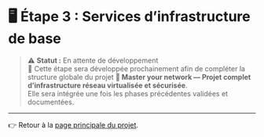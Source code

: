 # 🖥️ Étape 3 : Services d’infrastructure de base

> ⚠️ **Statut :** En attente de développement   
> 🧩 Cette étape sera développée prochainement afin de compléter la structure globale du projet **🧠 Master your network — Projet complet d’infrastructure réseau virtualisée et sécurisée**.  
> Elle sera intégrée une fois les phases précédentes validées et documentées.

---

👉 Retour à la [page principale du projet](/README.md).